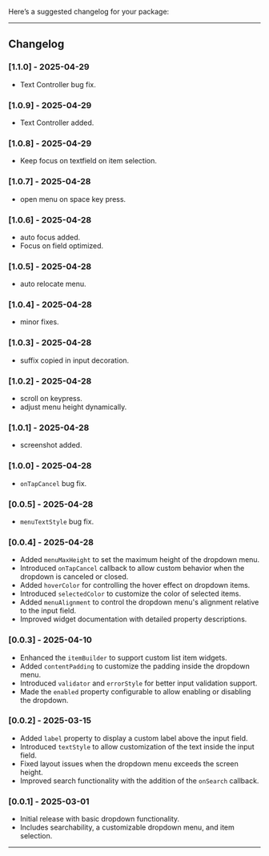 Here’s a suggested changelog for your package:

---

## Changelog

### [1.1.0] - 2025-04-29
- Text Controller bug fix.

### [1.0.9] - 2025-04-29
- Text Controller added.

### [1.0.8] - 2025-04-29
- Keep focus on textfield on item selection.

### [1.0.7] - 2025-04-28
- open menu on space key press.

### [1.0.6] - 2025-04-28
- auto focus added.
- Focus on field optimized.

### [1.0.5] - 2025-04-28
- auto relocate menu.

### [1.0.4] - 2025-04-28
- minor fixes.

### [1.0.3] - 2025-04-28
- suffix copied in input decoration.

### [1.0.2] - 2025-04-28
- scroll on keypress.
- adjust menu height dynamically.

### [1.0.1] - 2025-04-28
- screenshot added.

### [1.0.0] - 2025-04-28
- `onTapCancel` bug fix.

### [0.0.5] - 2025-04-28
- `menuTextStyle` bug fix.

### [0.0.4] - 2025-04-28
- Added `menuMaxHeight` to set the maximum height of the dropdown menu.
- Introduced `onTapCancel` callback to allow custom behavior when the dropdown is canceled or closed.
- Added `hoverColor` for controlling the hover effect on dropdown items.
- Introduced `selectedColor` to customize the color of selected items.
- Added `menuAlignment` to control the dropdown menu's alignment relative to the input field.
- Improved widget documentation with detailed property descriptions.

### [0.0.3] - 2025-04-10
- Enhanced the `itemBuilder` to support custom list item widgets.
- Added `contentPadding` to customize the padding inside the dropdown menu.
- Introduced `validator` and `errorStyle` for better input validation support.
- Made the `enabled` property configurable to allow enabling or disabling the dropdown.

### [0.0.2] - 2025-03-15
- Added `label` property to display a custom label above the input field.
- Introduced `textStyle` to allow customization of the text inside the input field.
- Fixed layout issues when the dropdown menu exceeds the screen height.
- Improved search functionality with the addition of the `onSearch` callback.

### [0.0.1] - 2025-03-01
- Initial release with basic dropdown functionality.
- Includes searchability, a customizable dropdown menu, and item selection.

---
